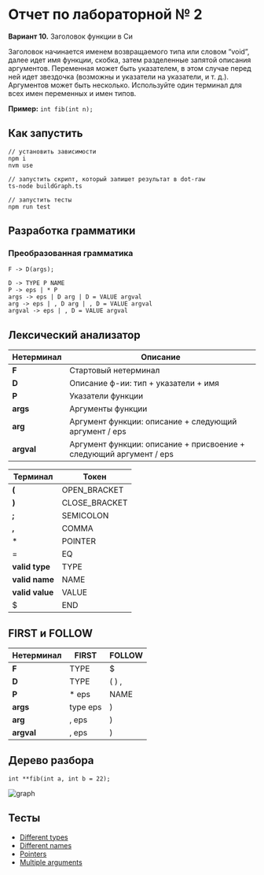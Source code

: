 # Отчет по лабораторной № 2

**Вариант 10.** Заголовок функции в Си 

Заголовок начинается именем возвращаемого типа или словом “void”, далее 
идет имя функции, скобка, затем разделенные запятой описания аргументов. 
Переменная может быть указателем, в этом случае перед ней идет звездочка 
(возможны и указатели на указатели, и т. д.). Аргументов может быть несколько.
Используйте один терминал для всех имен переменных и имен типов.

**Пример:**
```int fib(int n);```

## Как запустить
```
// установить зависимости
npm i
nvm use

// запустить скрипт, который запишет результат в dot-raw
ts-node buildGraph.ts

// запустить тесты
npm run test
```

## Разработка грамматики
### Преобразованная грамматика
```
F -> D(args);

D -> TYPE P NAME
P -> eps | * P
args -> eps | D arg | D = VALUE argval
arg -> eps | , D arg | , D = VALUE argval
argval -> eps | , D = VALUE argval
```

## Лексический анализатор
| **Нетерминал** | **Описание**                                                       |
|----------------|--------------------------------------------------------------------|
| **F**          | Стартовый нетерминал                                               |
| **D**          | Описание ф-ии: тип + указатели + имя                               |
| **P**          | Указатели функции                                                  |
| **args**       | Аргументы функции                                                  |
| **arg**        | Аргумент функции: описание + следующий аргумент / eps              |
| **argval**     | Аргумент функции: описание + присвоение + следующий аргумент / eps |


| **Терминал**    | **Токен**     |
|-----------------|---------------|
| **(**           | OPEN_BRACKET  |
| **)**           | CLOSE_BRACKET |
| **;**           | SEMICOLON     |
| **,**           | COMMA         |
| *               | POINTER       |
| =               | EQ            |
| **valid type**  | TYPE          |
| **valid name**  | NAME          |
| **valid value** | VALUE         |
 | $               | END           |

## FIRST и FOLLOW
| **Нетерминал** | **FIRST** | **FOLLOW** |
|----------------|-----------|------------|
| **F**          | TYPE      | $          |
| **D**          | TYPE      | ( ) ,      |
| **P**          | * eps     | NAME       |
| **args**       | type eps  | )          |
| **arg**        | , eps     | )          |
| **argval**     | , eps     | )          |

## Дерево разбора
```
int **fib(int a, int b = 22);
```
![graph](./graph.png)

## Тесты
- [Different types](./tests/lab2.test.ts)
- [Different names](./tests/lab2.test.ts)
- [Pointers](./tests/lab2.test.ts)
- [Multiple arguments](./tests/lab2.test.ts)


